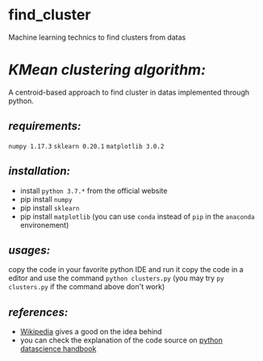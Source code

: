 # find_cluster
Machine learning technics to find clusters from datas



# ***KMean clustering algorithm:***

A centroid-based approach to find cluster in datas implemented through python.

## _requirements:_
`numpy 1.17.3`
`sklearn 0.20.1`
`matplotlib 3.0.2`

## _installation:_
- install `python 3.7.*` from the official website
- pip install `numpy`
- pip install `sklearn`
- pip install `matplotlib`
(you can use `conda` instead of `pip` in the `anaconda` environement)

## _usages:_
copy the code in your favorite python IDE and run it
copy the code in a editor and use the command `python clusters.py`
(you may try `py clusters.py` if the command above don't work)

## _references:_
- [Wikipedia](https://fr.wikipedia.org/wiki/K-moyennes) gives a good on the idea behind
- you can check the explanation of the code source on [python datascience handbook](https://jakevdp.github.io/PythonDataScienceHandbook/05.11-k-means.html)


